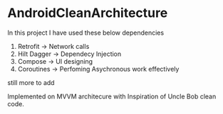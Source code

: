 # AndroidCleanArchitecture

In this project I have used these below dependencies

1. Retrofit -> Network calls
2. Hilt Dagger -> Dependecy Injection
3. Compose -> UI designing
4. Coroutines -> Perfoming Asychronous work effectively

still more to add

Implemented on MVVM architecure with Inspiration of Uncle Bob clean code.
